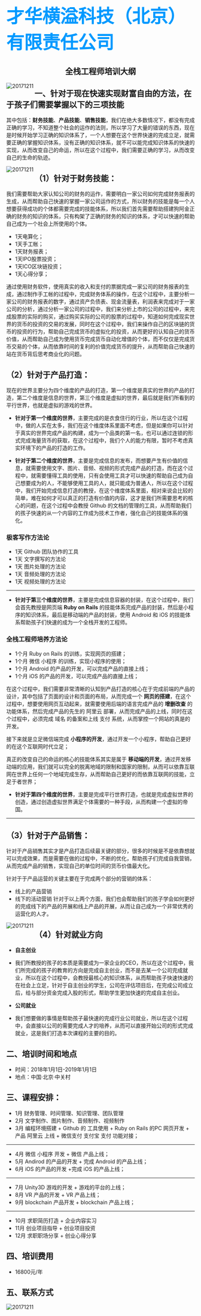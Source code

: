 
#  <font color=#0099ff size=12 face="黑体">才华横溢科技（北京）有限责任公司</font>
## <center> 全栈工程师培训大纲</center >
<img src="https://github.com/shenzhoudance/Full-Stack-Developer-Course/blob/master/caihuahengyilogo.png" align='left' alt="20171211"/>



## 一、针对于现在快速实现财富自由的方法，在于孩子们需要掌握以下的三项技能
其中包括：**财务技能**、**产品技能**、**销售技能**，我们在绝大多数情况下，都没有完成正确的学习，不知道整个社会的运作的法则，所以学习了大量的错误的东西，现在是时候开始学习正确的知识体系了，一个人想要在这个世界快速的完成立足，就需要正确的掌握知识体系，没有正确的知识体系，就不可以能完成知识体系的快速的实现，从而改变自己的命运，所以在这个过程中，我们需要正确的学习，从而改变自己的生命的轨迹。

<img src="https://github.com/shenzhoudance/Full-Stack-Developer-Course/blob/master/awaiting-the-tide_large.jpg" align='left' alt="20171211"/>

## （1）针对于财务技能：
我们需要帮助大家认知公司的财务的运作，需要明白一家公司如何完成财务报表的生成，从而帮助自己快速的掌握一家公司运作的方式，所以财务的技能是每一个人想要获得成功的个体都需要完成的技能体系，所以我们首先需要帮助搭建狗阿金正确的财务的知识的体系，只有构架了正确的财务的知识的体系，才可以快速的帮助自己成为一个社会上所使用的个体。

- 1天电算化；
- 1天手工帐；
- 1天财务报表；
- 1天IPO股票投资；
- 1天ICO区块链投资；
- 1天心得分享；

通过使用财务软件，使用真实的收入和支付的票据完成一家公司的财务报表的生成，通过制作手工帐的过程中，完成财务体系的操作，在这个过程中，主要分析一家公司的财务报表的数字，通过资产负债表、现金流量表，利润表来完成对于一家公司的分析，通过分析一家公司的过程中，我们来分析上市的公司的过程中，来完成股票的实际的购买，通过购买实际的公司的股票的过程中，知道如何完成现实世界的货币的投资的交易的发展，同时在这个过程中，我们来操作自己的区块链的货币的投资的行为，帮助自己完成货币的虚拟化的投资，从而更好的认知自己的货币价值，从而帮助自己成为使用货币完成货币自动化增值的个体，而不仅仅是完成货币交易的个体，从而依靠时间的复利的价值完成货币的提升，从而帮助自己快速的站在货币背后思考商业化的问题。

## （2）针对于产品打造：
现在的世界主要分为四个维度的产品的打造，第一个维度是真实的世界的产品的打造，第二个维度是信息的世界，第三个维度是虚拟的世界，最后就是我们所看到的平行世界，也就是虚拟的游戏的世界。

- **针对于第一个维度的世界**，主要完成的是衣食住行的行业，所以在这个过程中，做的人实在太多，我们在这个维度体系里面不考虑，但是如果你可以针对于真实的世界完成产品的构建，成为一个品类的第一名，也可以通过连锁的形式完成海量货币的获取，在这个过程中，我们个人的能力有限，暂时不考虑真实环境下的产品的打造的工作。

- **针对于第二个维度的世界**，主要是完成信息的发布，而想要产生有价值的信息，就需要使用文字、图片、音频、视频的形式完成产品的打造，而在这个过程中，就需要懂得工具的使用，只有会使用工具才可以快速的帮助自己成为自己想要成为的人，不能够使用工具的人，就只能成为普通人，所以在这个过程中，我们开始完成信息打造的教授，在这个维度体系里面，相对来说会比较的简单，难在如何才可以真正的打造有价值的内容，这才是我们所需要思考的核心的问题，在这个过程中会教授 Github 的文档的管理的工具，从而帮助我们的孩子快速的从一个内容的工作成为技术工作者，强化自己的技能体系的强化。

### 极客写作方法论
- 1天 Github 团队协作的工具
- 1天 文字撰写的方法论
- 1天 图片处理的方法论
- 1天 音频处理的方法论
- 1天 视频处理的方法论
---

- **针对于第三个维度的世界**，主要是完成信息容器的封装，在这个过程中，我们会首先教授是网页端 **Ruby on Rails** 的技能体系完成产品的封装，然后是小程序的知识体系，最后是移动端的产品的封装，使用 Android 和 iOS 的技能体系帮助孩子们快速的成为一个全栈开发的工程师。

### 全栈工程师培养方法论
- 1个月 Ruby on Rails 的训练，实现网页的搭建；
- 1个月 微信 小程序 的训练，实现小程序的使用；
- 1个月 Android 的产品的开发，可以完成产品的直接上线；
- 1个月 iOS 的产品的开发，可以完成产品的直接上线；

在这个过程中，我们需要非常清晰的认知到产品打造的核心在于完成前端的产品的设计，其中包括了页面的设计和页面的布局，从而完成一个 **网页的搭建**，在这个过程中，想要使用网页互动起来，就需要使用后端的语言完成产品的 **增删改查** 的功能体系，然后完成产品的先生的 阿里云 部署，从而完成产品的上线，同时在这个过程中，必须完成 域名 的备案和上线 支付 系统，从而掌控一个网站的真是的开发。

接下来就是立足微信端完成 **小程序的开发**，通过开发一个小程序，帮助自己更好的在这个互联网时代立足；

真正的改变自己的命运的核心的技能体系其实是属于 **移动端的开发**，通过开发移动端的应用，我们就可以完全的脱离地域的限制和国家的限制，从而可以依靠互联网在世界上任何一个地域完成生存，从而帮助自己更好的而依靠互联网的技能，立足于者世界；

- **针对于第四个维度的世界**，主要是完成平行世界打造，也就是完成虚拟世界的创造，通过创造虚拟世界满足个体需要的一种手段，从而构建一个虚拟的帝国。
---
## （3）针对于产品销售：
针对于产品销售其实才是产品打造后续最关键的部分，很多的时候是不是依靠想就可以完成效果，而是需要在做的过程中，不断的优化，帮助孩子们完成自我营销，从而完成产品的销售，实现自己的单位时间的货币价值最大化。

针对于于产品运营的关键主要在于完成两个部分的营销的体系：
- 线上的产品营销
- 线下的活动营销
针对于以上两个方面，我们也会帮助我们的孩子学会如何更好的完成线下的产品的开展和线上产品的开展，从而让自己成为一个非常优秀的运营化的人才。

<img src="https://github.com/shenzhoudance/Full-Stack-Developer-Course/blob/master/caihuahengyi.png" align='left' alt="20171211"/>

## （4）针对就业方向
- **自主创业**
- 我们所教授的孩子的本质是需要成为一家企业的CEO，所以在这个过程中，我们所完成的孩子的教育的方向是完成自主创业，而不是去某一个公司完成就业，所以在这个过程中，会教授最核心的知识体系，从而帮助孩子快速快速的在社会上立足，针对于自主创业的学生，公司在评估项目后，在完成公司成立后，给与部分资金完成入股的形式，帮助学生更加快速的完成自主创业。

- **公司就业**
- 我们想要做的事情是帮助孩子最快速的完成行业公司就业，所以在这个过程中，会直接以公司的需要完成人才的培养，从而可以直接开始公司的形式完成就业，这是我们打造本次课程的主要的目的。

## 二、培训时间和地点
- 时间：2018年1月1日-2019年1月1日
- 地点：中国·北京·中关村

## 三、课程安排：
- 1月 财务管理、时间管理、知识管理、团队管理
- 2月 文字制作、图片制作、音频制作、视频制作
- 3月 编程环境搭建 + Github 的 工具使用 + Ruby on Rails 的PC 网页开发 + 产品 阿里云 上线 + 微信支付 支付宝 支付 功能对接；
---
- 4月 微信 小程序 开发 + 微信 产品上线；
- 5月 Andirod 的产品的开发 + 完成 Android 的产品上线；
- 6月 iOS 的产品的开发 +完成 iOS 的产品上线；
---
- 7月 Unity3D 游戏的开发 + 游戏的平台的上线；
- 8月 VR 产品的开发 + VR 产品上线；
- 9月 blockchain 产品开发 + blockchain 产品上线；
---
- 10月 求职简历打造 + 企业内容实习
- 11月 创业项目指导 + 创业项目投资
- 12月 求职职场分享 + 创业心得分享

## 四、培训费用
- 16800元/年

## 五、联系方式
<img src="https://github.com/shenzhoudance/caihuahengyiIMG/blob/master/20171211%E9%97%A8%E5%BE%92%E8%AE%A1%E5%88%92-%E5%9F%B9%E8%AE%AD.jpg" align='left' alt="20171211"/>
